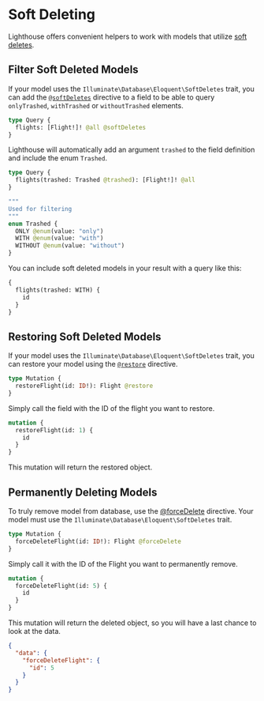 # Soft Deleting

Lighthouse offers convenient helpers to work with models that utilize
[soft deletes](https://laravel.com/docs/eloquent#soft-deleting).

## Filter Soft Deleted Models

If your model uses the `Illuminate\Database\Eloquent\SoftDeletes` trait,
you can add the [`@softDeletes`](../api-reference/directives.md#softdeletes) directive to a field
to be able to query `onlyTrashed`, `withTrashed` or `withoutTrashed` elements.

```graphql
type Query {
  flights: [Flight!]! @all @softDeletes
}
```

Lighthouse will automatically add an argument `trashed` to the field definition
and include the enum `Trashed`.

```graphql
type Query {
  flights(trashed: Trashed @trashed): [Flight!]! @all
}

"""
Used for filtering
"""
enum Trashed {
  ONLY @enum(value: "only")
  WITH @enum(value: "with")
  WITHOUT @enum(value: "without")
}
```

You can include soft deleted models in your result with a query like this:

```graphql
{
  flights(trashed: WITH) {
    id
  }
}
```

## Restoring Soft Deleted Models

If your model uses the `Illuminate\Database\Eloquent\SoftDeletes` trait,
you can restore your model using the [`@restore`](../api-reference/directives.md#restore) directive.

```graphql
type Mutation {
  restoreFlight(id: ID!): Flight @restore
}
```

Simply call the field with the ID of the flight you want to restore.

```graphql
mutation {
  restoreFlight(id: 1) {
    id
  }
}
```

This mutation will return the restored object.

## Permanently Deleting Models

To truly remove model from database,
use the [@forceDelete](../api-reference/directives.md#forcedelete) directive.
Your model must use the `Illuminate\Database\Eloquent\SoftDeletes` trait.

```graphql
type Mutation {
  forceDeleteFlight(id: ID!): Flight @forceDelete
}
```

Simply call it with the ID of the Flight you want to permanently remove.

```graphql
mutation {
  forceDeleteFlight(id: 5) {
    id
  }
}
```

This mutation will return the deleted object, so you will have a last chance to look at the data.

```json
{
  "data": {
    "forceDeleteFlight": {
      "id": 5
    }
  }
}
```
